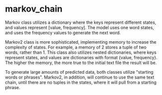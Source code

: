 # markov_chain

Markov class utilizes a dictionary where the keys represent different states, and values represent [value, frequency]. The model uses one word states, and uses the frequency values to generate the next word.

Markov2 class is more sophisticated, implementing memory to increase the complexity of states. For example, a memory of 2 stores a tuple of two words, rather than 1. This class also utilizes nested dictionaries, where keys represent states, and values are dictionaries with format {value, frequency}. The higher the memory, the more true to the initial text file the result will be.

To generate large amounts of predicted data, both classes utilize "starting words or phrases". Markov2, in addition, will continue to use the same text chain, until there are no tuples in the states, where it will pull from a starting phrase.
